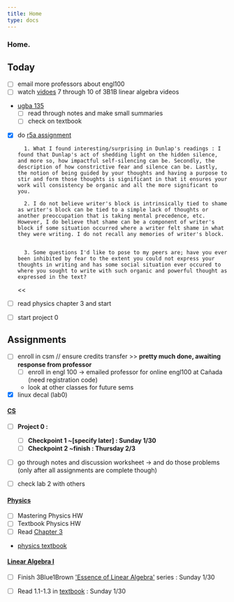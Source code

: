 ```yaml
---
title: Home
type: docs 
---
```


### Home.

## Today
- [ ] email more professors about engl100 
- [ ] watch [vidoes](https://www.youtube.com/watch?v=uQhTuRlWMxw&list=PLZHQObOWTQDPD3MizzM2xVFitgF8hE_ab&index=7&t=36s) 7 through 10 of 3B1B linear algebra videos 
- [ugba 135](/notes/docs/ugba135/)
    - [ ] read through notes and make small summaries 
    - [ ] check on textbook 
- [x] do [r5a assignment](https://bcourses.berkeley.edu/courses/1512298/discussion_topics/6242574)
    >> 
        1. What I found interesting/surprising in Dunlap's readings : I found that Dunlap's act of shedding light on the hidden silence, and more so, how impactful self-silencing can be. Secondly, the description of how constrictive fear and silence can be. Lastly, the notion of being guided by your thoughts and having a purpose to stir and form those thoughts is significant in that it ensures your work will consistency be organic and all the more significant to you. 

        2. I do not believe writer's block is intrinsically tied to shame as writer's block can be tied to a simple lack of thoughts or another preoccupation that is taking mental precedence, etc. However, I do believe that shame can be a component of writer's block if some situation occurred where a writer felt shame in what they were writing. I do not recall any memories of writer's block.  

        3. Some questions I'd like to pose to my peers are; have you ever been inhibited by fear to the extent you could not express your thoughts in writing and has some social situation ever occured to where you sought to write with such organic and powerful thought as expressed in the text? 
    << 

- [ ] read physics chapter 3 and start 
- [ ] start project 0 


## Assignments 

- [ ] enroll in csm // ensure credits transfer >> **pretty much done, awaiting response from professor**
    - [ ] enroll in engl 100 
        &rarr; emailed professor for online engl100 at Cañada (need registration code)
    - look at other classes for future sems
- [x] linux decal (lab0) 

#### [CS](/notes/docs/cs61b/) 
- [ ] **Project 0 :**
    - [ ] **Checkpoint 1 ~[specify later] : Sunday 1/30**
    - [ ] **Checkpoint 2 ~finish : Thursday 2/3** 
- [ ] go through notes and discussion worksheet 
    &rarr; and do those problems (only after all assignments are complete though)
- [ ] check lab 2 with others
 

#### [Physics](/notes/docs/physics7a/)
- [ ]  Mastering Physics HW 
- [ ]  Textbook Physics HW
- [ ] Read [Chapter 3](/notes/physics7a/3/) 
- [physics textbook](hugo/static/docs/physics7a/physics-textbook.pdf) 


#### [Linear Algebra I](/notes/docs/math54/) 
- [ ] Finish 3Blue1Brown ['Essence of Linear Algebra'](https://www.youtube.com/playlist?list=PLZHQObOWTQDPD3MizzM2xVFitgF8hE_ab) series : Sunday 1/30
- [ ] Read 1.1-1.3 in [textbook](Desktop/Math54/LinearAlgTxt.pdf) : Sunday 1/30

